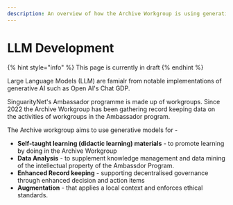 ```yaml
---
description: An overview of how the Archive Workgroup is using generative models
---
```


# LLM Development

{% hint style="info" %}
This page is currently in draft
{% endhint %}



Large Language Models (LLM) are famialr from notable implementations of generative AI such as Open AI's Chat GDP.

SinguarityNet's Ambassador programme is made up of workgroups. Since 2022 the Archive Workgroup has been gathering record keeping data on the activities of workgroups in the Ambassador program.

The Archive workgroup aims to use generative models for -

* **Self-taught learning (didactic learning) materials** - to promote learning by doing in the Archive Workgroup
* **Data Analysis** - to supplement knowledge management and data mining of the intellectual property of the Ambassdor Program.
* **Enhanced Record keeping** - supporting decentralised governance through enhanced decision and action items
* **Augmentation** - that applies a local context and enforces ethical standards.

